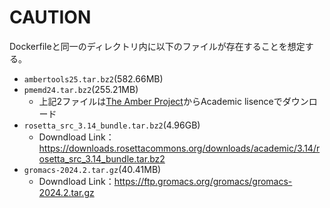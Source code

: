 # CAUTION
Dockerfileと同一のディレクトリ内に以下のファイルが存在することを想定する。
- `ambertools25.tar.bz2`(582.66MB)
- `pmemd24.tar.bz2`(255.21MB)
    - 上記2ファイルは[The Amber Project](https://ambermd.org/GetAmber.php)からAcademic lisenceでダウンロード
- `rosetta_src_3.14_bundle.tar.bz2`(4.96GB)
    - Downdload Link：https://downloads.rosettacommons.org/downloads/academic/3.14/rosetta_src_3.14_bundle.tar.bz2
- `gromacs-2024.2.tar.gz`(40.41MB)
    - Downdload Link：https://ftp.gromacs.org/gromacs/gromacs-2024.2.tar.gz